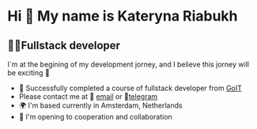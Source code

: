 
# Hi 👋 My name is Kateryna Riabukh

## 👩‍💻Fullstack developer

I`m at the begining of my development jorney, and I believe this jorney will be exciting 🌟

- 🏫 Successfully completed a course of fullstack developer from [GoIT](https://github.com/goitacademy)
- Please contact me at 📧 [email](mailto:katerina.riabukh@gmail.com) or 📱[telegram](https://t.me/Katerina_Riabukh)
- 🌍 I'm based currently in Amsterdam, Netherlands
- 🤝 I'm opening to cooperation and collaboration
